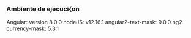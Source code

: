 


### Ambiente de ejecuci{on

Angular: version 8.0.0
nodeJS: v12.16.1
angular2-text-mask: 9.0.0
ng2-currency-mask: 5.3.1
